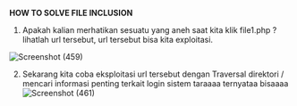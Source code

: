<b> HOW TO SOLVE FILE INCLUSION </b>

1. Apakah kalian merhatikan sesuatu yang aneh saat kita klik file1.php ?
   lihatlah url tersebut, url tersebut bisa kita exploitasi.
   
![Screenshot (459)](https://user-images.githubusercontent.com/118157585/215710421-facb5b37-4f8c-4e46-80c5-98c93f623d0d.png)

2. Sekarang kita coba eksploitasi url tersebut dengan Traversal direktori / mencari informasi penting terkait login sistem
   taraaaa ternyataa bisaaaa
![Screenshot (461)](https://user-images.githubusercontent.com/118157585/215710426-96415f53-c2c9-4e9d-828d-b2a6299c5cb8.png)



